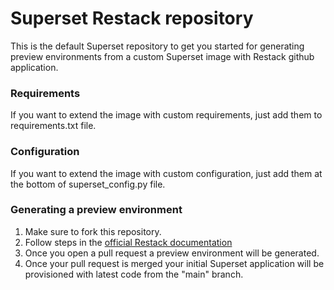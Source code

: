 # Superset Restack repository

This is the default Superset repository to get you started for generating preview environments from a custom Superset image with Restack github application.

### Requirements

If you want to extend the image with custom requirements, just add them to requirements.txt file.

### Configuration

If you want to extend the image with custom configuration, just add them at the bottom of superset_config.py file.

### Generating a preview environment

1. Make sure to fork this repository.
2. Follow steps in the [official Restack documentation](https://www.restack.io/docs/superset)
3. Once you open a pull request a preview environment will be generated.
4. Once your pull request is merged your initial Superset application will be provisioned with latest code from the "main" branch.
